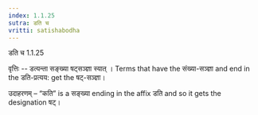 ```yaml
---
index: 1.1.25
sutra: डति च
vritti: satishabodha
---
```



 डति च 1.1.25 


वृत्तिः -- डत्यन्ता सङ्ख्या षट्सञ्ज्ञा स्यात् । Terms that have the संख्या-सञ्ज्ञा and end in the डति-प्रत्यय: get the षट्-सञ्ज्ञा।


उदाहरणम् – “कति” is a सङ्ख्या ending in the affix डति and so it gets the designation षट्। 


